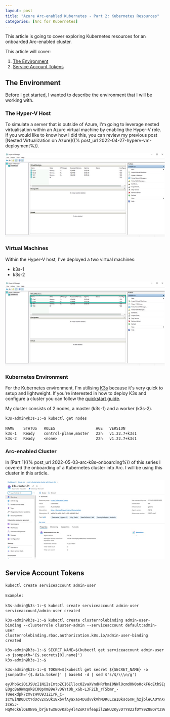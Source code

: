 ```yaml
---
layout: post
title: "Azure Arc-enabled Kubernetes - Part 2: Kubernetes Resources"
categories: [Arc for Kubernetes]
---
```

This article is going to cover exploring Kubernetes resources for an onboarded Arc-enabled cluster.

This article will cover: 
1. [The Environment](#the-environment)
2. [Service Account Tokens](#service-account-tokens)

## The Environment

Before I get started, I wanted to describe the environment that I will be working with.

### The Hyper-V Host

To simulate a server that is outside of Azure, I'm going to leverage nested virtualisation within an Azure virtual machine by enabling the Hyper-V role. If you would like to know how I did this, you can review my previous post [Nested Virtualization on Azure]({% post_url 2022-04-27-hyperv-vm-deployment%}).

![](/docs/assets/images/2022-05-03-arc-k8s-onboarding/arc-hyperv-host.jpg)

### Virtual Machines

Within the Hyper-V host, I've deployed a two virtual machines:
- k3s-1
- k3s-2

![](/docs/assets/images/2022-05-03-arc-k8s-onboarding/arc-hyperv-guest-k3s.jpg)


### Kubernetes Environment

For the Kubernetes environment, I'm utilising [K3s](https://k3s.io/) because it's very quick to setup and lightweight. If you're interested in how to deploy K3s and configure a cluster you can follow the [quickstart guide](https://rancher.com/docs/k3s/latest/en/quick-start/).

My cluster consists of 2 nodes, a master (k3s-1) and a worker (k3s-2).

```
k3s-admin@k3s-1:~$ kubectl get nodes

NAME    STATUS   ROLES                  AGE   VERSION
k3s-1   Ready    control-plane,master   22h   v1.22.7+k3s1
k3s-2   Ready    <none>                 22h   v1.22.7+k3s1
```

### Arc-enabled Cluster

In [Part 1]({% post_url 2022-05-03-arc-k8s-onboarding%}) of this series I covered the onboarding of a Kubernetes cluster into Arc. I will be using this cluster in this article.

![](/docs/assets/images/2022-05-03-arc-k8s-resources/arc-k8s-cluster-overview.jpg)

## Service Account Tokens

```
kubectl create serviceaccount admin-user

Example:

k3s-admin@k3s-1:~$ kubectl create serviceaccount admin-user
serviceaccount/admin-user created
```

```
k3s-admin@k3s-1:~$ kubectl create clusterrolebinding admin-user-binding --clusterrole cluster-admin --serviceaccount default:admin-user
clusterrolebinding.rbac.authorization.k8s.io/admin-user-binding created
```

```
k3s-admin@k3s-1:~$ SECRET_NAME=$(kubectl get serviceaccount admin-user -o jsonpath='{$.secrets[0].name}')
k3s-admin@k3s-1:~$
```

```
k3s-admin@k3s-1:~$ TOKEN=$(kubectl get secret ${SECRET_NAME} -o jsonpath='{$.data.token}' | base64 -d | sed $'s/$/\\\n/g')
```

```
eyJhbGciOiJSUzI1NiIsImtpZCI6Illoc0ZvaXVndHRYbmI0NWlOcmd0N0o0ckF6cEthSEpfeWMtSHZnMnRGYmsifQ.eyJpc3MiOiJrdWJlcm5ldGVzL3NlcnZpY2VhY2NvdW50Iiwia3ViZXJuZXRlcy5pby9zZXJ2aWNlYWNjb3VudC9uYW1lc3BhY2UiOiJkZWZhdWx0Iiwia3ViZXJuZXRlcy5pby9zZXJ2aWNlYWNjb3VudC9zZWNyZXQubmFtZSI6ImFkbWluLXVzZXItdG9rZW4tNWc5OWoiLCJrdWJlcm5ldGVzLmlvL3NlcnZpY2VhY2NvdW50L3NlcnZpY2UtYWNjb3VudC5uYW1lIjoiYWRtaW4tdXNlciIsImt1YmVybmV0ZXMuaW8vc2VydmljZWFjY291bnQvc2VydmljZS1hY2NvdW50LnVpZCI6ImRiNjczMjExLTI4MDQtNDA2Yy1hMzQ4LTg3MmRjYzMzM2YyOSIsInN1YiI6InN5c3RlbTpzZXJ2aWNlYWNjb3VudDpkZWZhdWx0OmFkbWluLXVzZXIifQ.TAwJNN2hw3WZQ2tUJbqAa_SpeFgPHjjGiuSuw9lKWBQk3zjU8AFq-EOgcBa9WmqokBC00pXmB9e7vDGYtOb_xGb-L3F2Ib_rT5bmr_-TUeexdpk7zXvzHVU931Z1rR_C-zcYEiND0DctYdOcv2xSUk18xbvfAyaxao4DudvVkVhMDRuLcWIDksc6XH_hzjbleCAOYnXcDo0D3pYPDi7oAeI-zce5J-HqMeCk6lQE0N9a_bYjETwXBQvKaby4l4ZoKTnfeapil2WNU2KyvDTY822fDYY9Z8EOrtZ9WBuh9WYYJJVv8Kp7QLv2tAk5QmTL58m_s9xIVjSF7ggpeqM7cA

```
